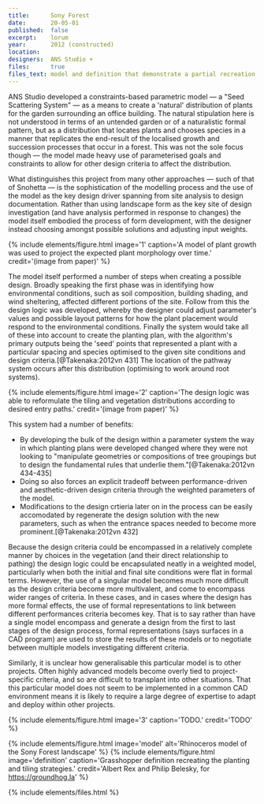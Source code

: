 ```yaml
---
title:      Sony Forest
date:       20-05-01
published:  false
excerpt:    lorum
year:       2012 (constructed)
location:
designers:  ANS Studio +
files:      true
files_text: model and definition that demonstrate a partial recreation of this project
---
```


ANS Studio developed a constraints-based parametric model — a "Seed Scattering System" — as a means to create a 'natural' distribution of plants for the garden surrounding an office building. The natural stipulation here is not understood in terms of an untended garden or of a naturalistic formal pattern, but as a distribution that locates plants and chooses species in a manner that replicates the end-result of the localised growth and succession processes that occur in a forest. This was not the sole focus though — the model made heavy use of parameterised goals and constraints to allow for other design criteria to affect the distribution.

What distinguishes this project from many other approaches — such of that of Snohetta — is the sophistication of the modelling process and the use of the model as the key design driver spanning from site analysis to design documentation. Rather than using landscape form as the key site of design investigation (and have analysis performed in response to changes) the model itself embodied the process of form development, with the designer instead choosing amongst possible solutions and adjusting input weights.

{% include elements/figure.html image='1' caption='A model of plant growth was used to project the expected plant morphology over time.' credit='(image from paper)' %}

The model itself performed a number of steps when creating a possible design. Broadly speaking the first phase was in identifying how environmental conditions, such as soil composition, building shading, and wind sheltering, affected different portions of the site. Follow from this the design logic was developed, whereby the designer could adjust parameter's values and possible layout patterns for how the plant placement would respond to the environmental conditions. Finally the system would take all of these into account to create the planting plan, with the algorithm's primary outputs being the  'seed' points that represented a plant with a particular spacing and species optimised to the given site conditions and design criteria.[@Takenaka:2012vn 431] The location of the pathway system occurs after this distribution (optimising to work around root systems).

{% include elements/figure.html image='2' caption='The design logic was able to reformulate the tiling and vegetation distributions according to desired entry paths.' credit='(image from paper)' %}

This system had a number of benefits:

- By developing the bulk of the design within a parameter system the way in which planting plans were developed changed where they were not looking to "manipulate geometries or compositions of tree groupings but to design the fundamental rules that underlie them."[@Takenaka:2012vn 434-435]
- Doing so also forces an explicit tradeoff between performance-driven and aesthetic-driven design criteria through the weighted parameters of the model.
- Modifications to the design crtieria later on in the process can be easily accomodated by regenerate the design solution with the new parameters, such as when the entrance spaces needed to become more prominent.[@Takenaka:2012vn 432]

Because the design criteria could be encompassed in a relatively complete manner by choices in the vegetation (and their direct relationship to pathing) the design logic could be encapsulated neatly in a weighted model, particularly when both the initial and final site conditions were flat in formal terms. However, the use of a singular model becomes much more difficult as the design criteria become more multivalent, and come to encompass wider ranges of criteria. In these cases, and in cases where the design has more formal effects, the use of formal representations to link between different performances criteria becomes key. That is to say rather than have a single model encompass and generate a design from the first to last stages of the design process, formal representations (says surfaces in a CAD program) are used to store the results of these models or to negotiate between multiple models investigating different criteria.

Similarly, it is unclear how generalisable this particular model is to other projects. Often highly advanced models become overly tied to project-specific criteria, and so are difficult to transplant into other situations. That this particular model does not seem to be implemented in a common CAD environment means it is likely to require a large degree of expertise to adapt and deploy within other projects.

{% include elements/figure.html image='3' caption='TODO.' credit='TODO' %} <!-- from https://www.nikken.co.jp/en/expertise/mep_engineering/bioskin_a_facade_system_for_cooling_city_heat_islands.html -->

{% include elements/figure.html image='model' alt='Rhinoceros model of the Sony Forest landscape' %}
{% include elements/figure.html image='definition' caption='Grasshopper definition recreating the planting and tiling strategies.' credit='Albert Rex and Philip Belesky, for https://groundhog.la' %}

{% include elements/files.html %}

